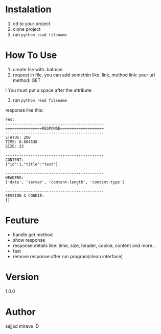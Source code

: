 # Instalation

1. cd to your project
2. clone project
3. run `python read filename` 

# How To Use

1. create file with .batman
2. request
in file, you can add somethin like: link, method
link: your url
method: GET

! You must put a space after the attribute

3. run `python read filename`

response like this:
```
res:
-------------------------------------------
================RESPONSE===================
-------------------------------------------
STATUS: 200   
TIME: 0.004538
SIZE: 23

-------------------------------------------
CONTENT: 
{"id":1,"title":"test"}

-------------------------------------------
HEADERS:
['date', 'server', 'content-length', 'content-type']

-------------------------------------------
SESSION & COOKIE:
[]
```
# Feuture
* handle get method
* show response
* response details like: time, size, header, cookie, content and more...
* fast
* remove response after run program(clean interface)

# Version
1.0.0

# Author
sajjad mirave :D